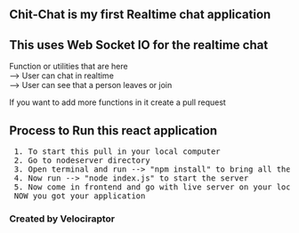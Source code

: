 ## Chit-Chat is my first Realtime chat application 
<h2>This uses Web Socket IO for the realtime chat</h2>
Function or utilities that are here<br/>
--> User can chat in realtime<br/>
--> User can see that a person leaves or join<br/>
<p>If you want to add more functions in it create a pull request</p>

## Process to Run this react application
<pre>
 1. To start this pull in your local computer
 2. Go to nodeserver directory
 3. Open terminal and run --> "npm install" to bring all the dependencies that are needed to run this application.
 4. Now run --> "node index.js" to start the server
 5. Now come in frontend and go with live server on your localhost
 NOW you got your application
</pre>


<h3>Created by Velociraptor</h3>
